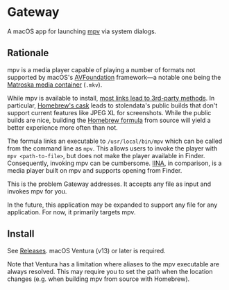 # Gateway

A macOS app for launching [mpv][mpv] via system dialogs.

## Rationale

mpv is a media player capable of playing a number of formats not supported by macOS's [AVFoundation][avfoundation]
framework—a notable one being the [Matroska media container][mkv] (`.mkv`).

While mpv is available to install, [most links lead to 3rd-party methods][mpv-install]. In particular, [Homebrew's
cask][mpv-homebrew-cask] leads to stolendata's public builds that don't support current features like JPEG XL for
screenshots. While the public builds are nice, building the [Homebrew formula][mpv-homebrew-formula] from source will
yield a better experience more often than not.

The formula links an executable to `/usr/local/bin/mpv` which can be called from the command line as `mpv`. This allows
users to invoke the player with `mpv <path-to-file>`, but does not make the player available in Finder. Consequently,
invoking mpv can be cumbersome. [IINA][iina], in comparison, is a media player built on mpv and supports opening from
Finder.

This is the problem Gateway addresses. It accepts any file as input and invokes mpv for you.

In the future, this application may be expanded to support any file for any application. For now, it primarily targets
mpv.

## Install

See [Releases][releases]. macOS Ventura (v13) or later is required.

Note that Ventura has a limitation where aliases to the mpv executable are always resolved. This may require you to set
the path when the location changes (e.g. when building mpv from source with Homebrew).

[mpv]: https://mpv.io/
[mpv-install]: https://mpv.io/installation/
[mpv-homebrew-formula]: https://formulae.brew.sh/formula/mpv
[mpv-homebrew-cask]: https://formulae.brew.sh/cask/stolendata-mpv
[avfoundation]: https://developer.apple.com/av-foundation
[mkv]: https://www.matroska.org/
[iina]: https://github.com/iina/iina
[releases]: https://github.com/kyleerhabor/gateway/releases
